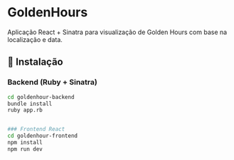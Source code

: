# GoldenHours

Aplicação React + Sinatra para visualização de Golden Hours com base na localização e data.

## 🔧 Instalação

### Backend (Ruby + Sinatra)

```bash
cd goldenhour-backend
bundle install
ruby app.rb


### Frontend React
cd goldenhour-frontend
npm install
npm run dev
